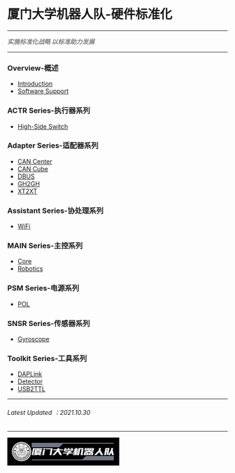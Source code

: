 # 厦门大学机器人队-硬件标准化

---

<Font color="grey">***实施标准化战略 以标准助力发展***</Font>

---

### Overview-概述
- [Introduction](Introduction.md)
- [Software Support](Software-Support.md)

### ACTR Series-执行器系列
- [High-Side Switch](High-Side-Switch.md)

### Adapter Series-适配器系列

- [CAN Center](CAN-Center.md)
- [CAN Cube](CAN-Cube.md)
- [DBUS](DBUS.md)
- [GH2GH](GH2GH.md)
- [XT2XT](XT2XT.md)

### Assistant Series-协处理系列

- [WiFi](WiFi.md)

### MAIN Series-主控系列

- [Core](Core.md)
- [Robotics](Robotics.md)

### PSM Series-电源系列

- [POL](POL.md)

### SNSR Series-传感器系列

- [Gyroscope](Gyroscope.md)

### Toolkit Series-工具系列

- [DAPLink](DAPLink.md)
- [Detector](Detector.md)
- [USB2TTL](USB2TTL.md)

----
###### Latest Updated ：2021.10.30
----

<img src="logo\logo3.png" style="zoom: 25%;" />

